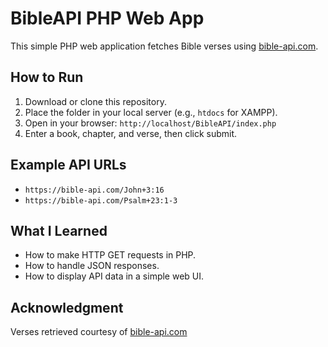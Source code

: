 # BibleAPI PHP Web App

This simple PHP web application fetches Bible verses using [bible-api.com](https://bible-api.com).

## How to Run
1. Download or clone this repository.
2. Place the folder in your local server (e.g., `htdocs` for XAMPP).
3. Open in your browser: `http://localhost/BibleAPI/index.php`
4. Enter a book, chapter, and verse, then click submit.

## Example API URLs
- `https://bible-api.com/John+3:16`
- `https://bible-api.com/Psalm+23:1-3`

## What I Learned
- How to make HTTP GET requests in PHP.
- How to handle JSON responses.
- How to display API data in a simple web UI.

## Acknowledgment
Verses retrieved courtesy of [bible-api.com](https://bible-api.com)
